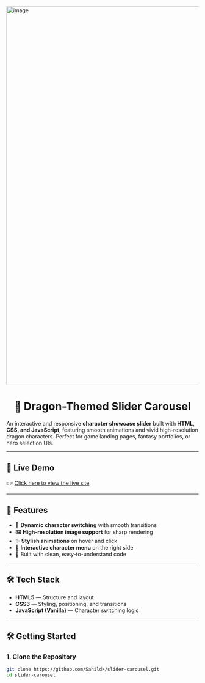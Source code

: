 <img width="1920" height="991" alt="image" src="https://github.com/user-attachments/assets/11946839-0c68-4a4c-ae05-27d2e1745573" />
<h1 align="center">🐉 Dragon-Themed Slider Carousel</h1>

An interactive and responsive **character showcase slider** built with **HTML, CSS, and JavaScript**, featuring smooth animations and vivid high-resolution dragon characters. Perfect for game landing pages, fantasy portfolios, or hero selection UIs.

---

## 🔗 Live Demo

👉 [Click here to view the live site](https://sahildk.github.io/Slider-Carousel/)

---

## 📸 Features

- 🔁 **Dynamic character switching** with smooth transitions
- 🖼️ **High-resolution image support** for sharp rendering
- ✨ **Stylish animations** on hover and click
- 🎯 **Interactive character menu** on the right side
- 🧠 Built with clean, easy-to-understand code

---

## 🛠️ Tech Stack

- **HTML5** — Structure and layout
- **CSS3** — Styling, positioning, and transitions
- **JavaScript (Vanilla)** — Character switching logic

---

## 🛠️ Getting Started

### 1. Clone the Repository

```bash
git clone https://github.com/Sahildk/slider-carousel.git
cd slider-carousel

